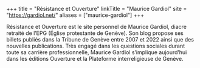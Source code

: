 +++
title = "Résistance et Ouverture"
linkTitle = "Maurice Gardiol"
site = "https://gardiol.net/"
aliases = ["maurice-gardiol"]
+++

Résistance et Ouverture est le site personnel de Maurice Gardiol, diacre retraité de l’EPG (Église protestante de Genève). Son blog propose ses billets publiés dans la Tribune de Genève entre 2007 et 2022 ainsi que des nouvelles publications. Très engagé dans les questions sociales durant toute sa carrière professionnelle, Maurice Gardiol s’implique aujourd’hui dans les éditions Ouverture et la Plateforme interreligieuse de Genève.
